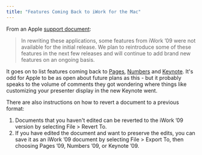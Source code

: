 ```yaml
---
title: "Features Coming Back to iWork for the Mac"
---
```

<p>From an Apple <a href="http://support.apple.com/kb/HT6049?viewlocale=en_US&amp;locale=en_US">support document</a>:</p>
<blockquote><p>
  In rewriting these applications, some features from iWork ’09 were not available for the initial release. We plan to reintroduce some of these features in the next few releases and will continue to add brand new features on an ongoing basis.
</p></blockquote>
<p>It goes on to list features coming back to <a href="https://itunes.apple.com/ca/app/pages/id409201541?mt=12&amp;uo=4&amp;at=10l4Ki">Pages</a>, <a href="https://itunes.apple.com/ca/app/numbers/id409203825?mt=12&amp;uo=4&amp;at=10l4Ki">Numbers</a> and <a href="https://itunes.apple.com/ca/app/keynote/id409183694?mt=12&amp;uo=4&amp;at=10l4Ki">Keynote</a>. It's odd for Apple to be as open about future plans as this - but it probably speaks to the volume of comments they got wondering where things like customizing your presenter display in the new Keynote went.</p>
<p>There are also instructions on how to revert a document to a previous format:</p>
<ol>
<li>Documents that you haven't edited can be reverted to the iWork ’09 version by selecting File > Revert To.</li>
<li>If you have edited the document and want to preserve the edits, you can save it as an iWork ’09 document by selecting File > Export To, then choosing Pages ’09, Numbers ’09, or Keynote ’09.</li>
</ol>
